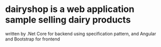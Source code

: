 # dairyshop is a web application sample selling dairy products
written by .Net Core for backend using specification pattern, and  Angular and Bootstrap for frontend
